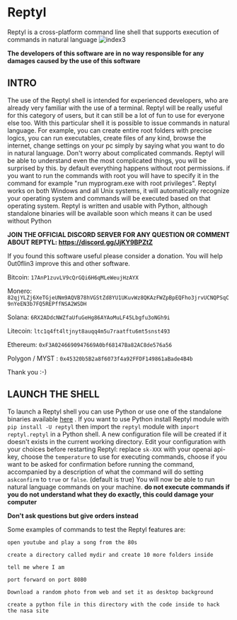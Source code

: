 # Reptyl
Reptyl is a cross-platform command line shell that supports execution of commands in natural language 
![index3](https://user-images.githubusercontent.com/114559605/221433243-8ca74d72-b173-47c2-ba70-6827eb516b1f.png)

**The developers of this software are in no way responsible for any damages caused by the use of this software**

## INTRO

The use of the Reptyl shell is intended for experienced developers, who are already very familiar with the use of a terminal. Reptyl will be really useful for this category of users, but it can still be a lot of fun to use for everyone else too. With this particular shell it is possible to issue commands in natural language. For example, you can create entire root folders with precise logics, you can run executables, create files of any kind, browse the internet, change settings on your pc simply by saying what you want to do in natural language. Don't worry about complicated commands. Reptyl will be able to understand even the most complicated things, you will be surprised by this. by default everything happens without root permissions. if you want to run the commands with root you will have to specify it in the command for example "run myprogram.exe with root privileges". Reptyl works on both Windows and all Unix systems, it will automatically recognize your operating system and commands will be executed based on that operating system.
Reptyl is written and usable with Python, although standalone binaries will be available soon which means it can be used without Python

**JOIN THE OFFICIAL DISCORD SERVER FOR ANY QUESTION OR COMMENT ABOUT REPTYL: https://discord.gg/JjKY9BPZtZ**


If you found this software useful please consider a donation.
You will help 0ut0flin3 improve this and other software.

Bitcoin:  `17AnP1zuvLV9cQrGQi6H6qMLeWeujHzAYX`

Monero: `82qjYLZj6XeTGjeUNm9AQVB78hVGStZd8YU1UKuvWz8QKAzFWZpBpEQFho3jrvUCNQPSqC9nYeEN3b7FQ5REPffNSA2WSDH`

Solana: `6RX2ADdcNWZfaUfuGeHg86AYAoMuLF45Lbgfu3oNGh9i`

Litecoin: `ltc1q4ft4ltjnyt8auqq4m5u7raatftu6mt5snst493`

Ethereum: `0xF3A0246690947669A0bf68147Ba82AC8de576a56`

Polygon / MYST : `0x45320b5B2a8f6073f4a92FFDF149861aBade4B4b`



Thank you :-)

## LAUNCH THE SHELL
To launch a Reptyl shell you can use Python or use one of the standalone binaries available <a href="http://reptyl.org/downoad">here</a> .
If you want to use Python install Reptyl module with `pip install -U reptyl` then import the `reptyl` module with `import reptyl.reptyl` in a Python shell. A new configuration file  will be created if it doesn't exists in the current working directory. Edit your configuration with your choices before restarting Reptyl: replace `sk-XXX` with your openai api-key, choose the `temperature` to use for executing commands, choose if you want to be asked for confirmation before running the command, accompanied by a description of what the command will do setting `askconfirm` to `true` or `false`. (default is true) 
You will now be able to run natural language commands on your machine. 
**do not execute commands if you do not understand what they do exactly, this could damage your computer**

**Don't ask questions but give orders instead**

Some examples of commands to test the Reptyl features are:

`open youtube and play a song from the 80s`

`create a directory called mydir and create 10 more folders inside`

`tell me where I am`

`port forward on port 8080`

`Download a random photo from web and set it as desktop background`

`create a python file in this directory with the code inside to hack the nasa site`



